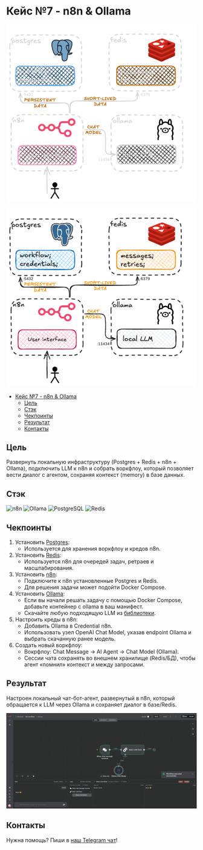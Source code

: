 # Кейс №7 - n8n & Ollama

<div align="center">

  ![Result diagram dark](img/07-n8n-ollama-dark.png#gh-dark-mode-only)

</div>

<div align="center">

  ![Result diagram light](img/07-n8n-ollama-light.png#gh-light-mode-only)

</div>

- [Кейс №7 - n8n \& Ollama](#кейс-7---n8n--ollama)
  - [Цель](#цель)
  - [Стэк](#стэк)
  - [Чекпоинты](#чекпоинты)
  - [Результат](#результат)
  - [Контакты](#контакты)

## Цель

Развернуть локальную инфраструктуру (Postgres + Redis + n8n + Ollama), подключить LLM к n8n и собрать воркфлоу, который позволяет вести диалог с агентом, сохраняя контекст (memory) в базе данных.

## Стэк

![n8n](https://img.shields.io/badge/n8n-EA4B71.svg?style=for-the-badge&logo=n8n&logoColor=white)
![Ollama](https://img.shields.io/badge/Ollama-000000.svg?style=for-the-badge&logo=ollama&logoColor=white)
![PostgreSQL](https://img.shields.io/badge/PostgreSQL-4169E1.svg?style=for-the-badge&logo=postgresql&logoColor=white)
![Redis](https://img.shields.io/badge/Redis-FF4438.svg?style=for-the-badge&logo=redis&logoColor=white)

## Чекпоинты

1. Установить [Postgres](https://www.postgresql.org/docs):
   - Используется для хранения воркфлоу и кредов n8n.
2. Установить [Redis](https://redis.io/docs/):
   - Используется n8n для очередей задач, ретраев и масштабирования.
3. Установить [n8n](https://docs.n8n.io):
   - Подключите к n8n установленные Postgres и Redis.
   - Для решения задачи может подойти Docker Compose.
4. Установить [Ollama](https://ollama.ai/docs):
   - Если вы начали решать задачу с помощью Docker Compose, добавьте контейнер с ollama в ваш манифест.
   - Скачайте любую подходящую LLM из [библиотеки](https://ollama.com/library).
5. Нaстроить креды в n8n:
   - Добавить Ollama в Credential n8n.
   - Использовать узел OpenAI Chat Model, указав endpoint Ollama и выбрать скачанную ранее модель.
6. Создать новый воркфлоу:
   - Вокрфлоу: Chat Message → AI Agent → Chat Model (Ollama).
   - Сессии чата сохранять во внешнем хранилище (Redis/БД), чтобы агент «помнил» контекст и между запросами.

## Результат

Настроен локальный чат-бот-агент, развернутый в n8n, который обращается к LLM через Ollama и сохраняет диалог в базе/Redis.

![Result](img/07-result.png)

## Контакты

Нужна помощь? Пиши в [наш Telegram чат](https://t.me/+nSELCyIX8ltlNjU6)!
